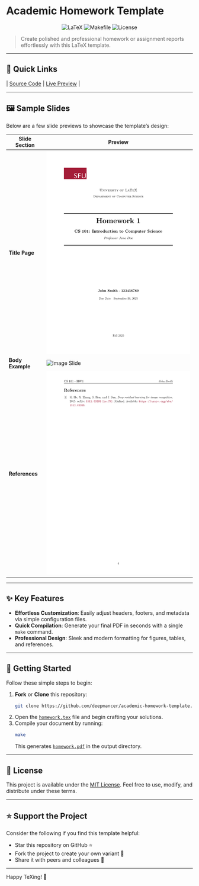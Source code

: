# Academic Homework Template

<div align="center">
  <img src="https://img.shields.io/badge/LaTeX-008080.svg?style=for-the-badge&logo=LaTeX&logoColor=white" alt="LaTeX">
  <img src="https://img.shields.io/badge/Make-6D00CC.svg?style=for-the-badge&logo=Make&logoColor=white" alt="Makefile">
  <img src="https://img.shields.io/badge/license-MIT-blue.svg?style=for-the-badge" alt="License">
</div>

> Create polished and professional homework or assignment reports effortlessly with this LaTeX template.

---

## 📌 Quick Links

| [Source Code](https://github.com/deepmancer/academic-homework-template) | [Live Preview](https://deepmancer.github.io/academic-homework-template/) |

---

## 🖼️ Sample Slides

Below are a few slide previews to showcase the template’s design:

| **Slide Section**         | **Preview**                                                                               |
|---------------------------|-------------------------------------------------------------------------------------------|
| **Title Page**            | ![Title Page](https://raw.githubusercontent.com/deepmancer/academic-homework-template/main/assets/samples/titlepage.png) |
| **Body Example**         | ![Image Slide](https://raw.githubusercontent.com/deepmancer/academic-homework-template/main/assets/samples/sample-image.png) |
| **References**            | ![References Slide](https://raw.githubusercontent.com/deepmancer/academic-homework-template/main/assets/samples/references.png) |

---

## ✨ Key Features

- **Effortless Customization**: Easily adjust headers, footers, and metadata via simple configuration files.  
- **Quick Compilation**: Generate your final PDF in seconds with a single `make` command.  
- **Professional Design**: Sleek and modern formatting for figures, tables, and references.  

---

## 🚀 Getting Started

Follow these simple steps to begin:

1. **Fork** or **Clone** this repository:
   ```sh
   git clone https://github.com/deepmancer/academic-homework-template.git
   ```
2. Open the [`homework.tex`](homework.tex) file and begin crafting your solutions.  
3. Compile your document by running:
   ```sh
   make
   ```
   This generates [`homework.pdf`](homework.pdf) in the output directory.

---

## 📄 License

This project is available under the [MIT License](LICENSE). Feel free to use, modify, and distribute under these terms.

---

## ⭐ Support the Project

Consider the following if you find this template helpful:

- Star this repository on GitHub ⭐  
- Fork the project to create your own variant 🍴  
- Share it with peers and colleagues 📢  

---

Happy TeXing! 🎉
